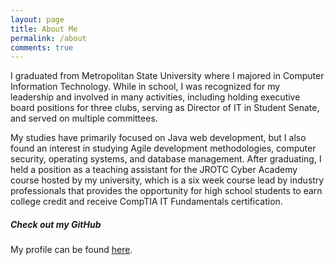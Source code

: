 ```yaml
---
layout: page
title: About Me
permalink: /about
comments: true
---
```


<div class="row justify-content-between">
<div class="col-md-8 pr-5">

<p>
  I graduated from Metropolitan State University where I majored in
  Computer Information Technology. While in school, I was recognized
  for my leadership and involved in many activities, including holding
  executive board positions for three clubs, serving as Director of IT
  in Student Senate, and served on multiple committees.
</p>

<p>
  My studies have primarily focused on Java web development, but I also
  found an interest in studying Agile development methodologies,
  computer security, operating systems, and database management. After
  graduating, I held a position as a teaching assistant for the JROTC
  Cyber Academy course hosted by my university, which is a six week
  course lead by industry professionals that provides the opportunity
  for high school students to earn college credit and receive CompTIA
  IT Fundamentals certification.
</p>

</div>

<div class="col-md-4">

<div class="sticky-top sticky-top-80">
<h5>Check out my GitHub</h5>

<p>My profile can be found <a target="_blank" href="https://github.com/oneexists">here</a>.</p>

</div>
</div>
</div>
